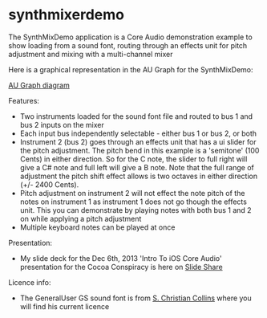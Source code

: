 synthmixerdemo
==============

The SynthMixDemo application is a Core Audio demonstration example to show loading from a sound font, routing through an effects unit for pitch adjustment and mixing with a multi-channel mixer

Here is a graphical representation in the AU Graph for the SynthMixDemo:

[AU Graph diagram](AUGraph.png)

Features:

- Two instruments loaded for the sound font file and routed to bus 1 and bus 2 inputs on the mixer
- Each input bus independently selectable - either bus 1 or bus 2, or both
- Instrument 2 (bus 2) goes through an effects unit that has a ui slider for the pitch adjustment.  The pitch bend in this example is a 'semitone' (100 Cents) in either direction. So for the C note, the slider to full right will give a C# note and full left will give a B note.  Note that the full range of adjustment the pitch shift effect allows is two octaves in either direction (+/- 2400 Cents).
- Pitch adjustment on instrument 2 will not effect the note pitch of the notes on instrument 1 as instrument 1 does not go though the effects unit.  This you can demonstrate by playing notes with both bus 1 and 2 on while applying a pitch adjustment 
- Multiple keyboard notes can be played at once

Presentation:

- My slide deck for the Dec 6th, 2013 'Intro To iOS Core Audio' presentation for the Cocoa Conspiracy is here on [Slide Share](http://www.slideshare.net/slideshow/embed_code/29184534)

Licence info:

- The GeneralUser GS sound font is from [S. Christian Collins](http://www.schristiancollins.com/generaluser.php) where you will find his current licence

